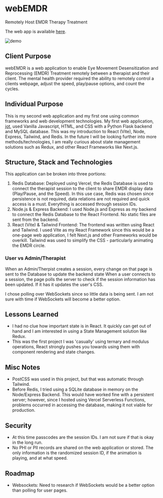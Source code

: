 # webEMDR
Remotely Host EMDR Therapy Treatment

The web app is available [here](https://web-emdr.vercel.app/).

![demo](https://github.com/aabalke33/webEMDR/assets/22086435/d1e68d2d-f435-48cc-8534-e5470861d5f8)

## Client Purpose
webEMDR is a web application to enable Eye Movement Desensitization and Reprocessing (EMDR) Treatment remotely between a therapist and their client. The mental health provider required the ability to remotely control a clients webpage, adjust the speed, play/pause options, and count the cycles. 

## Individual Purpose
This is my second web application and my first one using common frameworks and web development technologies.
My first web application, [jot](https://jotapp-demo.vercel.app/), used Vanilla Javascript, HTML, and CSS with a Python Flask backend and MySQL database. This was my introduction to React (Vite), Node, Express, Tailwind, and Redis. In the future I will be looking further into more methods/technologies, I am really curious about state management solutions such as Redux, and other React Frameworks like Next.js.

## Structure, Stack and Technologies
This application can be broken into three portions:
1. Redis Database: Deployed using Vercel, the Redis Database is used to connect the therapist session to the client to share EMDR display data (Play/Pause, and the Speed). In this use case, Redis was chosen since persistence is not required, data relations are not required and quick access is a must. Everything is accessed through session IDs.
2. Node.js & Express Backend: I used Node.js and Express as my backend to connect the Redis Database to the React Frontend. No static files are sent from the backend.
3. React (Vite) & Tailwind Frontend: The frontend was written using React and Tailwind. I used Vite as my React Framework since this would be a one-page web application, I felt Next.js and other Frameworks would be overkill. Tailwind was used to simplify the CSS - particularly animating the EMDR circle.

### User vs Admin/Therapist
When an Admin/Therpist creates a session, every change on that page is sent to the Database to update the backend state
When a user connects to a session, the page polls the server to check if the session information has been updated. If it has it updates the user's CSS.

I chose polling over WebSockets since so little data is being sent. I am not sure with time if WebSockets will become a better option.

## Lessons Learned
- I had no clue how important state is in React. It quickly can get out of hand and I am interested in using a State Management solution like Redux.
- This was the first project I was 'casually' using ternary and modulus operations, React strongly pushes you towards using them with component rendering and state changes.

## Misc Notes
- PostCSS was used in this project, but that was automatic through Tailwind.
- Before Redis, I tried using a SQLite database in memory on the Node/Express Backend. This would have worked fine with a persistent server; however, since I hosted using Vercel Serverless Functions, problems occurred in accessing the database, making it not viable for production.

## Security
- At this time passcodes are the session IDs. I am not sure if that is okay in the long run.
- No PHI or PII records are shared on the web application or stored. The only information is the randomized session ID, if the animation is playing, and at what speed.

## Roadmap
- Websockets: Need to research if WebSockets would be a better option than polling for user pages.
